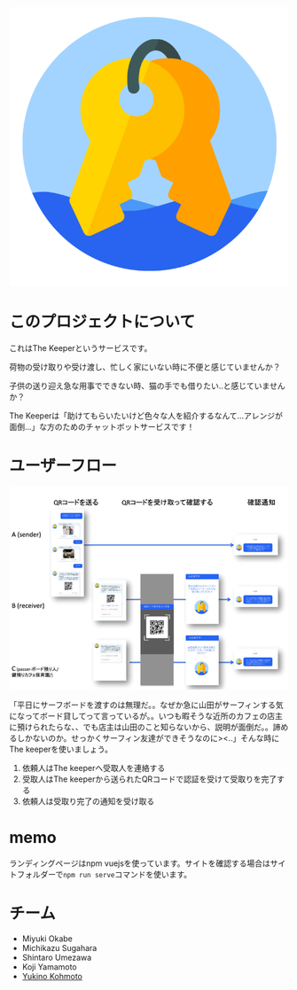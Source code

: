 ![The Keeper icon](readme-img/the-keeper-logo.png)
# このプロジェクトについて
これはThe Keeperというサービスです。

荷物の受け取りや受け渡し、忙しく家にいない時に不便と感じていませんか？

子供の送り迎え急な用事でできない時、猫の手でも借りたい..と感じていませんか？

The Keeperは「助けてもらいたいけど色々な人を紹介するなんて...アレンジが面倒...」な方のためのチャットボットサービスです！

# ユーザーフロー
![The Keeper ui flow](readme-img/flow.jpg)

「平日にサーフボードを渡すのは無理だ。。なぜか急に山田がサーフィンする気になってボード貸してって言っているが。。いつも暇そうな近所のカフェの店主に預けられたらな、、でも店主は山田のこと知らないから、説明が面倒だ。。諦めるしかないのか。せっかくサーフィン友達ができそうなのに><..」そんな時にThe keeperを使いましょう。

1. 依頼人はThe keeperへ受取人を連絡する
2. 受取人はThe keeperから送られたQRコードで認証を受けて受取りを完了する
3. 依頼人は受取り完了の通知を受け取る

# memo
ランディングページはnpm vuejsを使っています。サイトを確認する場合はサイトフォルダーで`npm run serve`コマンドを使います。

# チーム
- Miyuki Okabe
- Michikazu Sugahara
- Shintaro Umezawa
- Koji Yamamoto
- [Yukino Kohmoto](http://yukinokoh.github.io/)




